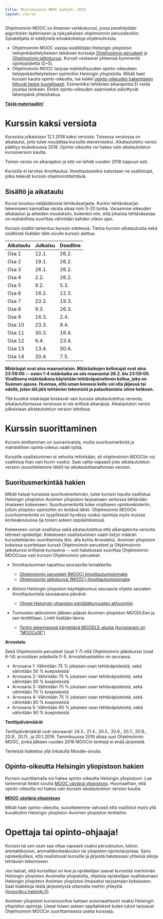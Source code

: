 ```yaml
---
title: Ohjelmoinnin MOOC &ndash; 2018
layout: course
---
```


Ohjelmoinnin MOOC on ilmainen verkkokurssi, jossa perehdytään algoritmien laatimiseen ja nykyaikaisen ohjelmoinnin perusideoihin. Opiskelijalta ei edellytetä ennakkotietoja ohjelmoinnista.

- Ohjelmoinnin MOOC vastaa sisällöltään Helsingin yliopiston tietojenkäsittelytieteen laitoksen kursseja <a href="https://courses.helsinki.fi/fi/tkt10002" target="_blank"  onclick="ga('send', 'event', 'link', 'click', 'outbound-ohpe-tkt10002')">Ohjelmoinnin perusteet</a> ja <a href="https://courses.helsinki.fi/fi/tkt10003" target="_blank" onclick="ga('send', 'event', 'link', 'click', 'outbound-ohja-tkt10003')">Ohjelmoinnin jatkokurssi</a>. Kurssit vastaavat yhteensä kymmentä opintopistettä (5+5).
- Ohjelmoinnin MOOC tarjoaa mahdollisuuden opinto-oikeuteen tietojenkäsittelytieteen opintoihin Helsingin yliopistolla. Mikäli haet kurssin kautta opinto-oikeutta, lue kaikki [opinto-oikeuden hakemiseen liittyvät tiedot huolellisesti](opinto-oikeus.html). Esimerkiksi tehtävien aikarajoista EI voida joustaa lainkaan. Ehdot opinto-oikeuden saamiseksi päivittyvät lähempänä yhteishakua.

**<a href="https://materiaalit.github.io/ohjelmointi-18/" target="_blank"  onclick="ga('send', 'event', 'link', 'click', 'outbound-ohjelmointi-2018')" class="to-material-button">Tästä materiaaliin!</a>**

# Kurssin kaksi versiota

Kurssista julkaistaan 12.1.2018 kaksi versiota. Toisessa versiossa on aikataulut, joita tulee noudattaa kurssilla etenemiseksi. Aikataulutettu versio päättyy toukokuussa 2018. Opinto-oikeutta voi hakea vain aikataulutetun kurssiversion kautta.

Toinen versio on aikarajaton ja sitä voi tehdä vuoden 2018 loppuun asti.

Kurssille ei tarvitse ilmoittautua. Ilmoittautuneiksi katsotaan ne osallistujat, jotka tekevät kurssin ohjelmointitehtäviä.

## Sisältö ja aikataulu

Kurssi koostuu neljästätoista tehtäväsarjasta. Kunkin tehtäväsarjan tekemiseen kannattaa varata aikaa noin 5-20 tuntia. Varaamme oikeuden aikataulun ja aiheiden muutoksiin, kuitenkin niin, että jokaista tehtäväsarjaa on mahdollista suorittaa vähintään kahden viikon ajan.

Kurssin sisältö tarkentuu kurssin edetessä. Tietoa kurssin aikatauluista sekä sisällöstä lisätään tälle sivulle kurssin alettua.


Aikataulu   | Julkaisu  | Deadline
:---------  |:--------- |:--------
Osa 1    | 12.1.     | 26.2.
Osa 2    | 19.1.     | 26.2.
Osa 3    | 26.1.     | 26.2.
Osa 4    | 2.2.      | 26.2.
Osa 5    | 9.2.      | 5.3.
Osa 6    | 16.2.     | 12.3.
Osa 7    | 23.2.     | 19.3.
Osa 8    | 9.3.      | 26.3.
Osa 9    | 16.3.     | 2.4.
Osa 10   | 23.3.     | 9.4.
Osa 11   | 30.3.     | 16.4.
Osa 12   | 6.4.      | 23.4.
Osa 13   | 13.4.     | 30.4.
Osa 14   | 20.4.     | 7.5.

**Määräajat ovat aina maanantaisin. Määräaikojen kellonajat ovat aina 23:59:00 -- osien 1-4 määräaika on siis maanantai 26.2. klo 23:59:00. Virallisena määräaikana käytetään tehtäväpalvelimen kelloa, joka on Suomen ajassa. Huomaa, että oman koneesi kello voi olla jäljessä tai edellä, joten älä jätä tehtävien tekemistä ja palauttamista viime hetkeen.**

Yllä kuvatut määräajat koskevat vain kurssia aikataulutettua versiota, aikatauluttomassa versiossa ei ole erillisiä aikarajoja. Aikatauluton versio julkaistaan aikataulutetun version tahdissa

# Kurssin suorittaminen

Kurssin aloittaminen on suoraviivaista, mutta suoritusmerkintä ja mahdollinen opinto-oikeus vaatii työtä. 

Kurssille osallistuminen ei velvoita mihinkään, eli ohjelmoinnin MOOCiin voi osallistua ihan vain huvin vuoksi. Saat valita vapaasti joko aikataulutetun version (suosittelemme tätä!) tai aikatauluttamattoman version.

## Suoritusmerkintää hakien

Mikäli haluat kurssista suoritusmerkinnän, tulee kurssin lopulla osallistua Helsingin yliopiston Avoimen yliopiston tarjoamaan verkossa tehtävään ilmaiseen kokeeseen. Suoritusmerkintä tulee viralliseen opintorekisteriin, jolloin yliopisto-opintoihin on lentävä lähtö. Ohjelmoinnin MOOCin suoritusmerkintä on tyypillisesti hyväksy osaksi opintoja myös muissa korkeakouluissa (ja toisen asteen oppilaitoksissa).

Kokeeseen voivat osallistua sekä aikataulutettua että aikarajatonta versiota tehneet opiskelijat. Kokeeseen osallistuminen vaatii tietyn määrän kurssitehtävien suorittamista (kts. alla kohta Arvostelu). Avoimen yliopiston kokeissa suoritetaan kurssit Ohjelmoinnin perusteet ja Ohjelmoinnin jatkokurssi erillisinä kursseina -- voit halutessasi suorittaa Ohjelmoinnin MOOCissa vain kurssin Ohjelmoinnin perusteet.

- Ilmoittautuminen tapahtuu seuraavilla lomakkeilla:

  - <a href="https://www.avoin.helsinki.fi/palvelut/esittely.aspx?o=123098160" target="_blank" onclick="ga('send', 'event', 'link', 'click', 'outbound-ohpe-avoin-ilmoittautuminen-2018')">Ohjelmoinnin perusteet (MOOC) ilmoittautumislomake</a>
  - <a href="https://www.avoin.helsinki.fi/palvelut/esittely.aspx?o=123098811" target="_blank" onclick="ga('send', 'event', 'link', 'click', 'outbound-ohja-avoin-ilmoittautuminen-2018')">Ohjelmoinnin jatkokurssi (MOOC) ilmoittautumislomake</a>

- Aktivoi Helsingin yliopiston käyttäjätunnus seuraavia ohjeita seuraten ilmoittautumista seuraavana päivänä.

  - <a href="https://helpdesk.it.helsinki.fi/ohjeet/kirjautuminen-ja-yhteydet/kayttajatunnus/ohjeet-yliopiston-kayttajatunnuksen-aktivointiin" target="_blank" onclick="ga('send', 'event', 'link', 'click', 'outbound-tunnuksen-aktivointi-2018')">Ohjeet Helsingin yliopiston käyttäjätunnusten aktivointiin</a>

- Tunnusten aktivoinnin jälkeen pääset Avoimen yliopiston MOODLEen ja sen tenttitilaan. Linkit lisätään tänne.

  - <a href="https://moodle.helsinki.fi/course/view.php?id=27722" target="_blank" onclick="ga('send', 'event', 'link', 'click', 'outbound-moodle-2008')">Tentin tekemisessä käytettävä MOODLE-alusta (kurssiavain on "MOOCs18")</a>

**Arvostelu**

Sekä Ohjelmoinnin perusteet (osat 1-7) että Ohjelmoinnin jatkokurssi (osat 8-14) arvioidaan asteikolla 0-5. Arvosteluasteikko on seuraava. 

* Arvosana 1: Vähintään 75 % jokaisen osan tehtäväpisteistä, sekä vähintään 50 % koepisteistä
* Arvosana 2: Vähintään 75 % jokaisen osan tehtäväpisteistä, sekä vähintään 60 % koepisteistä
* Arvosana 3: Vähintään 75 % jokaisen osan tehtäväpisteistä, sekä vähintään 70 % koepisteistä
* Arvosana 4: Vähintään 75 % jokaisen osan tehtäväpisteistä, sekä vähintään 80 % koepisteistä
* Arvosana 5: Vähintään 90 % jokaisen osan tehtäväpisteistä, sekä vähintään 90 % koepisteistä

**Tenttipäivämäärät**

Tenttipäivämäärät ovat seuraavat: 24.3., 21.4., 20.5., 20.6., 20.7., 20.8., 20.9., 20.11., ja 20.1.2019. Tammikuussa 2019 alkaa uusi Ohjelmoinnin MOOC, jonka jälkeen vuoden 2018 MOOCin tenttejä ei enää järjestetä.

Tenteistä lisätietoa yllä linkatulla Moodle-sivulla.


## Opinto-oikeutta Helsingin yliopistoon hakien

Kurssin suorittamalla voi hakea opinto-oikeutta Helsingin yliopistoon. Lue tarkemmat tiedot sivulta [MOOC väylänä yliopistoon](opinto-oikeus.html). Huomaathan, että opinto-oikeutta voi hakea vain kurssin aikataulutetun version kautta.

**<a href="opinto-oikeus.html" target="_blank"  onclick="ga('send', 'event', 'link', 'click', 'outbound-ohjelmointi-2018')" class="to-material-button">MOOC väylänä yliopistoon</a>**

Mikäli haet opinto-oikeutta, suosittelemme vahvasti että osallistut myös yllä kuvattuihin Helsingin yliopiston Avoimen yliopiston tentteihin.


# Opettaja tai opinto-ohjaaja!

Kurssin tai sen osan saa ottaa vapaasti osaksi peruskoulun, lukion,  ammattikoulun, ammattikorkeakoulun tai yliopiston opintotarjontaa. Sano opiskelijoillesi, että osallistuvat kurssille ja järjestä halutessasi yhteisiä aikoja tehtävien tekemiseen.

Jos haluat, että kurssillasi on koe ja opiskelijasi saavat kurssista merkinnän Helsingin yliopiston Avoimelta yliopistolta, ohjeista opiskelijasi osallistumaan Helsingin yliopiston Avoimen yliopiston ilmaiseksi tarjoamaan kokeeseen. Saat lisätietoja tästä järjestelystä ottamalla meihin yhteyttä (<mooc@cs.helsinki.fi>).

Avoimen yliopiston kurssisuoritus luetaan automaattisesti osaksi Helsingin yliopiston opintoja. Useat toisen asteen oppilaitokset kuten lukiot tarjoavat Ohjelmoinnin MOOCin suorittamisesta useita kursseja.

